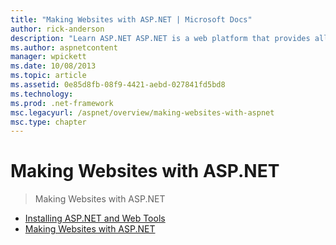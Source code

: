 ```yaml
---
title: "Making Websites with ASP.NET | Microsoft Docs"
author: rick-anderson
description: "Learn ASP.NET ASP.NET is a web platform that provides all the services that you require to build enterprise-class server-based web applications. ASP.NET is b..."
ms.author: aspnetcontent
manager: wpickett
ms.date: 10/08/2013
ms.topic: article
ms.assetid: 0e85d8fb-08f9-4421-aebd-027841fd5bd8
ms.technology: 
ms.prod: .net-framework
msc.legacyurl: /aspnet/overview/making-websites-with-aspnet
msc.type: chapter
---
```

Making Websites with ASP.NET
====================
> Making Websites with ASP.NET


- [Installing ASP.NET and Web Tools](installing-aspnet-and-web-tools.md)
- [Making Websites with ASP.NET](making-websites-with-aspnet.md)